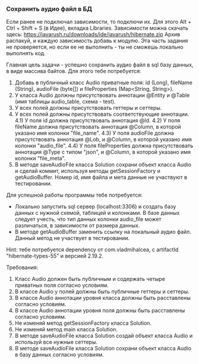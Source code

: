 
### Сохранить аудио файл в БД

Если ранее не подключал зависимости, то подключи их. Для этого Alt + Ctrl + Shift + S (в Идее), вкладка Libraries.
Зависимости можна скачать здесь: https://javarush.ru/downloads/ide/javarush/hibernate.zip
Архив распакуй, и каждую зависимость добавь к модулю. Эта часть задания не проверяется, но если ее не выполнить - ты не сможешь локально выполнять код.

Главная цель задачи - успешно сохранить аудио файл в sql базу данных, в виде массива байтов.
Для этого тебе потребуется:
1) Добавь в публичный класс Audio приватные поля: id (Long), fileName (String), audioFile (byte[]) и fileProperties (Map&lt;String, String&gt;).
2) У класса Audio должны присутствовать аннотации @Entity и @Table (имя таблицы audio_table, схема - test).
3) У всех полей должны присутствовать геттеры и сеттеры.
4) У всех полей должны присутствовать соответствующие аннотации.
4.1) У поля id должна присутствовать аннотация @Id.
4.2) У поля fileName должна присутствовать аннотация @Column, в которой указано имя колонки &quot;file_name&quot;.
4.3) У поля audioFile должна присутствовать аннотация @Lob, и @Column, в которой указано имя колонки &quot;audio_file&quot;.
4.4) У поля fileProperties должна присутствовать аннотация @Type с типом &quot;json&quot;, и @Column, в которой указано имя колонки &quot;file_meta&quot;.
5) В методе saveAudioFile класса Solution сохрани объект класса Audio и сделай коммит, используя методы getSessionFactory и getAudioBuffer. Номер id, имя файла и мета данные не участвуют в тестировании.

Для успешной работы программы тебе потребуется:
- Локально запустить sql сервер (localhost:3306) и создать базу данных с нужной схемой, таблицей и колонками. В базе данных следует учесть, что тип данных колонки audio_file может различаться, в зависимости от размера данных.
- В методе getAudioBuffer заменить ссылку на локальный аудио файл. Данный метод не участвует в тестировании.

Hint: тебе потребуется dependency от com.vladmihalcea, с artifactId &quot;hibernate-types-55&quot; и версией 2.19.2.


Требования:
1.	Класс Audio должен быть публичным и содержать четыре приватных поля согласно условиям.
2.	В классе Audio у полей должны быть публичные геттеры и сеттеры.
3.	В классе Audio аннотации уровня класса должны быть расставлены согласно условиям.
4.	В классе Audio аннотации уровня поля должны быть расставлены согласно условиям.
5.	Не изменяй метод getSessionFactory класса Solution.
6.	Не изменяй метод main класса Solution.
7.	В методе saveAudioFile класса Solution создай объект класса Audio и используй все нужные сеттеры.
8.	В методе saveAudioFile класса Solution сохрани объект класса Audio в базу данных согласно условиям.


